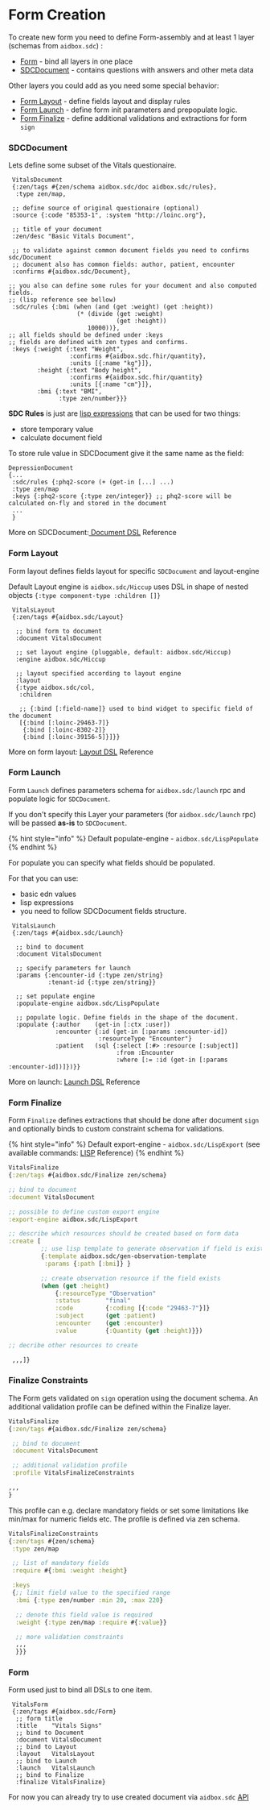 # Form Creation

To create new form you need to define Form-assembly and at least 1 layer (schemas from `aidbox.sdc`) :

* [Form](form-creation.md#form) - bind all layers in one place
* [SDCDocument](form-creation.md#sdcdocument) - contains questions with answers and other meta data

Other layers you could add as you need some special behavior:

* [Form Layout](form-creation.md#form-layout) - define fields layout and display rules
* [Form Launch](form-creation.md#form-launch) - define form init parameters and prepopulate logic.
* [Form Finalize](form-creation.md#form-finalize) - define additional validations and extractions for form `sign`

### SDCDocument

Lets define some subset of the Vitals questionaire.

```
 VitalsDocument
 {:zen/tags #{zen/schema aidbox.sdc/doc aidbox.sdc/rules},
  :type zen/map,

 ;; define source of original questionaire (optional)
 :source {:code "85353-1", :system "http://loinc.org"},

 ;; title of your document
 :zen/desc "Basic Vitals Document",

 ;; to validate against common document fields you need to confirms sdc/Document
 ;; document also has common fields: author, patient, encounter
 :confirms #{aidbox.sdc/Document},

;; you also can define some rules for your document and also computed fields.
;; (lisp reference see bellow)
 :sdc/rules {:bmi (when (and (get :weight) (get :height))
                   (* (divide (get :weight)
                              (get :height))
                      10000))},
;; all fields should be defined under :keys
;; fields are defined with zen types and confirms.
 :keys {:weight {:text "Weight",
                 :confirms #{aidbox.sdc.fhir/quantity},
                 :units [{:name "kg"}]},
        :height {:text "Body height",
                 :confirms #{aidbox.sdc.fhir/quantity}
                 :units [{:name "cm"}]},
        :bmi {:text "BMI",
              :type zen/number}}}
```

**SDC Rules** is just are [lisp expressions](https://github.com/getheal/zen-sdc/blob/main/docs/lisp.md) that can be used for two things:

* store temporary value
* calculate document field

To store rule value in SDCDocument give it the same name as the field:

```
DepressionDocument
{...
 :sdc/rules {:phq2-score (+ (get-in [...] ...)
 :type zen/map
 :keys {:phq2-score {:type zen/integer}} ;; phq2-score will be calculated on-fly and stored in the document
 ...
 }
```

More on SDCDocument:[ Document DSL](../../../deprecated/deprecated/forms/document-dsl-docs-deprecated.md) Reference

### Form Layout

Form layout defines fields layout for specific `SDCDocument` and layout-engine

Default Layout engine is `aidbox.sdc/Hiccup` uses DSL in shape of nested objects `{:type component-type :children []}`

```
 VitalsLayout
 {:zen/tags #{aidbox.sdc/Layout}

  ;; bind form to document
  :document VitalsDocument

  ;; set layout engine (pluggable, default: aidbox.sdc/Hiccup)
  :engine aidbox.sdc/Hiccup

  ;; layout specified according to layout engine
  :layout
  {:type aidbox.sdc/col,
   :children

   ;; {:bind [:field-name]} used to bind widget to specific field of the document
   [{:bind [:loinc-29463-7]}
    {:bind [:loinc-8302-2]}
    {:bind [:loinc-39156-5]}]}}
```

More on form layout: [Layout DSL](../../../deprecated/deprecated/forms/layout-dsl-docs-deprecated.md) Reference

### Form Launch

Form `Launch` defines parameters schema for `aidbox.sdc/launch` rpc and populate logic for `SDCDocument`.

If you don't specify this Layer your parameters (for `aidbox.sdc/launch` rpc) will be passed **as-is** to `SDCDocument`.

{% hint style="info" %}
Default populate-engine - `aidbox.sdc/LispPopulate`
{% endhint %}

For populate you can specify what fields should be populated.

For that you can use:

* basic edn values
* lisp expressions
* you need to follow SDCDocument fields structure.

```
 VitalsLaunch
 {:zen/tags #{aidbox.sdc/Launch}

  ;; bind to document
  :document VitalsDocument

  ;; specify parameters for launch
  :params {:encounter-id {:type zen/string}
           :tenant-id {:type zen/string}}

  ;; set populate engine
  :populate-engine aidbox.sdc/LispPopulate

  ;; populate logic. Define fields in the shape of the document.
  :populate {:author    (get-in [:ctx :user])
             :encounter {:id (get-in [:params :encounter-id])
                         :resourceType "Encounter"}
             :patient   (sql {:select [:#> :resource [:subject]]
                              :from :Encounter
                              :where [:= :id (get-in [:params :encounter-id])]})}}
```

More on launch: [Launch DSL](../../../deprecated/deprecated/forms/launch-dsl-docs-deprecated.md) Reference

### Form Finalize

Form `Finalize` defines extractions that should be done after document `sign` and optionally binds to custom constraint schema for validations.

{% hint style="info" %}
Default export-engine - `aidbox.sdc/LispExport` (see available commands: [LISP](../../../deprecated/deprecated/forms/lisp-docs-deprecated.md) Reference)
{% endhint %}

```clojure
VitalsFinalize
{:zen/tags #{aidbox.sdc/Finalize zen/schema}

;; bind to document
:document VitalsDocument

;; possible to define custom export engine
:export-engine aidbox.sdc/LispExport

;; describe which resources should be created based on form data
:create [
         ;; use lisp template to generate observation if field is exists
         {:template aidbox.sdc/gen-observation-template
          :params {:path [:bmi]} }

         ;; create observation resource if the field exists
         (when (get :height)
             {:resourceType "Observation"
             :status       "final"
             :code         {:coding [{:code "29463-7"}]}
             :subject      (get :patient)
             :encounter    (get :encounter)
             :value        {:Quantity (get :height)}})

;; decribe other resources to create

 ,,,]}
```

### Finalize Constraints

The Form gets validated on `sign` operation using the document schema. An additional validation profile can be defined within the Finalize layer.

```clojure
VitalsFinalize
{:zen/tags #{aidbox.sdc/Finalize zen/schema}

 ;; bind to document
 :document VitalsDocument

 ;; additional validation profile
 :profile VitalsFinalizeConstraints

,,,
}
```

This profile can e.g. declare mandatory fields or set some limitations like min/max for numeric fields etc. The profile is defined via zen schema.

```clojure
VitalsFinalizeConstraints
{:zen/tags #{zen/schema}
 :type zen/map

 ;; list of mandatory fields
 :require #{:bmi :weight :height}

 :keys
 {;; limit field value to the specified range
  :bmi {:type zen/number :min 20, :max 220}

  ;; denote this field value is required
  :weight {:type zen/map :require #{:value}}

  ;; more validation constraints
  ,,,
  }}}

```

### Form

Form used just to bind all DSLs to one item.

```
 VitalsForm
 {:zen/tags #{aidbox.sdc/Form}
  ;; form title
  :title    "Vitals Signs"
  ;; bind to Document
  :document VitalsDocument
  ;; bind to Layout
  :layout   VitalsLayout
  ;; bind to Launch
  :launch   VitalsLaunch
  ;; bind to Finalize
  :finalize VitalsFinalize}

```

For now you can already try to use created document via `aidbox.sdc` [API](../../../deprecated/deprecated/forms/form-api-docs-deprecated.md)
